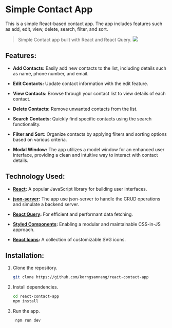 # Simple Contact App

This is a simple React-based contact app. The app includes features such as add, edit, view, delete, search, filter, and
sort.
> Simple Contact app built with React and React Query.
![](https://github.com/korngsamnang/react-contact-app/assets/99709883/1d730199-4785-4140-87a1-021fb5e1b2fc)

## Features:

- **Add Contacts:** Easily add new contacts to the list, including details such as name, phone number, and email.

- **Edit Contacts:** Update contact information with the edit feature.

- **View Contacts:** Browse through your contact list to view details of each contact.

- **Delete Contacts:** Remove unwanted contacts from the list.

- **Search Contacts:** Quickly find specific contacts using the search functionality.

- **Filter and Sort:** Organize contacts by applying filters and sorting options based on various criteria.

- **Modal Window:** The app utilizes a model window for an enhanced user interface, providing a clean and intuitive way
  to interact with contact details.

## Technology Used:

- **[React]:** A popular JavaScript library for building user interfaces.

- **[json-server]:** The app use json-server to handle the CRUD operations and simulate a backend server.

- **[React Query]:** For efficient and performant data fetching.

- **[Styled Components]:** Enabling a modular and maintainable CSS-in-JS
  approach.

- **[React Icons]:** A collection of customizable SVG icons.

## Installation:

1. Clone the repository.
   ```bash
   git clone https://github.com/korngsamnang/react-contact-app
    ```

2. Install dependencies.
   ```bash
   cd react-contact-app
   npm install
   ```
3. Run the app.
   ```bash
    npm run dev
    ```

[React]: <https://react.dev/>

[json-server]: <https://www.npmjs.com/package/json-server/>

[React Query]: <https://tanstack.com/query/latest/>

[Styled Components]: <https://styled-components.com//>

[React Icons]: <https://react-icons.github.io/react-icons//>

